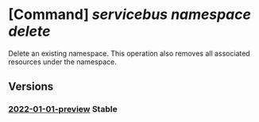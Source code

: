 # [Command] _servicebus namespace delete_

Delete an existing namespace. This operation also removes all associated resources under the namespace.

## Versions

### [2022-01-01-preview](/Resources/mgmt-plane/L3N1YnNjcmlwdGlvbnMve30vcmVzb3VyY2Vncm91cHMve30vcHJvdmlkZXJzL21pY3Jvc29mdC5zZXJ2aWNlYnVzL25hbWVzcGFjZXMve30=/2022-01-01-preview.xml) **Stable**

<!-- mgmt-plane /subscriptions/{}/resourcegroups/{}/providers/microsoft.servicebus/namespaces/{} 2022-01-01-preview -->
